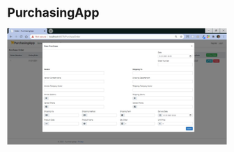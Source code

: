 # PurchasingApp
 
![dialogbox](https://github.com/adepamungkas/PurchasingApp/blob/main/doc/purchase-dialogbox.JPG)
